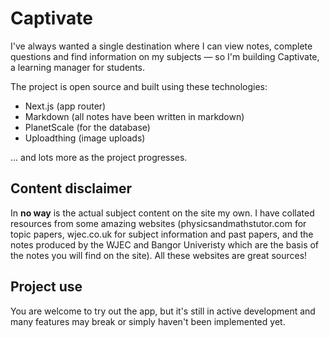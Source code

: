 # Captivate

I've always wanted a single destination where I can view notes, complete questions and find information on my subjects — so I'm building Captivate, a learning manager for students.

The project is open source and built using these technologies:
- Next.js (app router)
- Markdown (all notes have been written in markdown)
- PlanetScale (for the database)
- Uploadthing (image uploads)

... and lots more as the project progresses.

## Content disclaimer

In **no way** is the actual subject content on the site my own. I have collated resources from some amazing websites (physicsandmathstutor.com for topic papers, wjec.co.uk for subject information and past papers, and the notes produced by the WJEC and Bangor Univeristy which are the basis of the notes you will find on the site). All these websites are great sources!

## Project use

You are welcome to try out the app, but it's still in active development and many features may break or simply haven't been implemented yet.